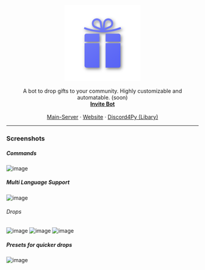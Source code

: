 <br />
<div align="center">
  <a href="https://discord.gg/desky">
    <img src="https://github.com/DevSkyOne/Drops/raw/main/assets/present.png" height=200 width=200 alt="Logo">
  </a>

  <p align="center">
    A bot to drop gifts to your community. Highly customizable and automatable. (soon)
    <br />
    <a href="https://discord.com/api/oauth2/authorize?client_id=913836564403064832&permissions=117760&scope=applications.commands%20bot"><b>Invite Bot</b></a>
    <br />
    <br />
    <a href="https://discord.gg/devsky">Main-Server</a>
    ·
    <a href="https://devsky.one">Website</a>
    ·
    <a href="https://github.com/mccoderpy/discord.py-message-components">Discord4Py (Libary)</a>
  </p>
</div>

---

### Screenshots


##### Commands
![image](https://user-images.githubusercontent.com/28011628/200163555-5cb6c714-5237-4cc1-85fe-207dd112fa12.png)

##### Multi Language Support
![image](https://user-images.githubusercontent.com/28011628/200163575-c2f5e47d-a5db-48b6-93e1-f2ad9199476a.png)


###### Drops
![image](https://user-images.githubusercontent.com/28011628/200163715-08ab9c17-9c07-4223-b849-af50dc4eb561.png)
![image](https://user-images.githubusercontent.com/28011628/200163724-df0af673-adf1-47b9-9097-259421013f1e.png)
![image](https://user-images.githubusercontent.com/28011628/200163749-a103d527-e169-48fa-a76c-d8745156c88a.png)



##### Presets for quicker drops
![image](https://user-images.githubusercontent.com/28011628/200163702-e994350c-0a63-4700-a574-6d9ff48c96a0.png)


